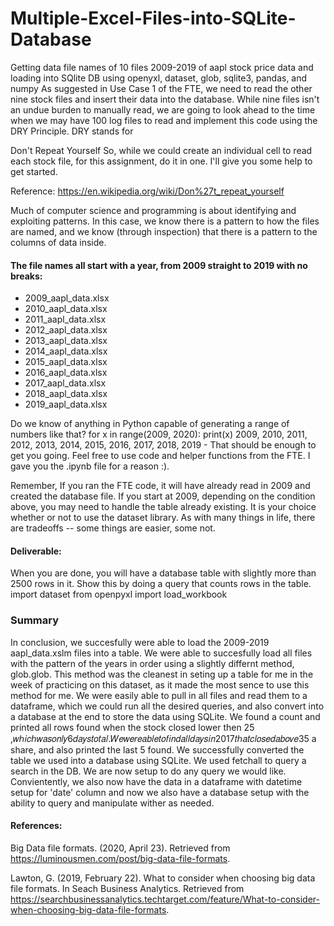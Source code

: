 # Multiple-Excel-Files-into-SQLite-Database
Getting data file names of 10 files 2009-2019 of aapl stock price data and loading into SQlite DB using openyxl, dataset, glob, sqlite3, pandas, and numpy
As suggested in Use Case 1 of the FTE, we need to read the other nine stock files and insert their data into the database. While nine files isn't an undue burden to manually read, we are going to look ahead to the time when we may have 100 log files to read and implement this code using the DRY Principle. DRY stands for

Don't Repeat Yourself So, while we could create an individual cell to read each stock file, for this assignment, do it in one. I'll give you some help to get started.

Reference: https://en.wikipedia.org/wiki/Don%27t_repeat_yourself

Much of computer science and programming is about identifying and exploiting patterns. In this case, we know there is a pattern to how the files are named, and we know (through inspection) that there is a pattern to the columns of data inside.

#### The file names all start with a year, from 2009 straight to 2019 with no breaks:

- 2009_aapl_data.xlsx 
- 2010_aapl_data.xlsx 
- 2011_aapl_data.xlsx 
- 2012_aapl_data.xlsx 
- 2013_aapl_data.xlsx 
- 2014_aapl_data.xlsx 
- 2015_aapl_data.xlsx 
- 2016_aapl_data.xlsx 
- 2017_aapl_data.xlsx 
- 2018_aapl_data.xlsx 
- 2019_aapl_data.xlsx 

Do we know of anything in Python capable of generating a range of numbers like that?
for x in range(2009, 2020): print(x) 2009, 2010, 2011, 2012, 2013, 2014, 2015, 2016, 2017, 2018, 2019  - That should be enough to get you going. Feel free to use code and helper functions from the FTE. I gave you the .ipynb file for a reason :).

Remember,
If you ran the FTE code, it will have already read in 2009 and created the database file. If you start at 2009, depending on the condition above, you may need to handle the table already existing. It is your choice whether or not to use the dataset library. As with many things in life, there are tradeoffs -- some things are easier, some not.

#### Deliverable:
When you are done, you will have a database table with slightly more than 2500 rows in it. Show this by doing a query that counts rows in the table. import dataset from openpyxl import load_workbook


### Summary
In conclusion, we succesfully were able to load the 2009-2019 aapl_data.xslm files into a table. We were able to succesfully load all files with the pattern of the years in order using a slightly differnt method, glob.glob. This method was the cleanest in seting up a table for me in the week of practicing on this dataset, as it made the most sence to use this method for me. We were easily able to pull in all files and read them to a dataframe, which we could run all the desired queries, and also convert into a database at the end to store the data using SQLite. We found a count and printed all rows found when the stock closed lower then 25 ,𝑤ℎ𝑖𝑐ℎ𝑤𝑎𝑠𝑜𝑛𝑙𝑦6𝑑𝑎𝑦𝑠𝑡𝑜𝑡𝑎𝑙.𝑊𝑒𝑤𝑒𝑟𝑒𝑎𝑏𝑙𝑒𝑡𝑜𝑓𝑖𝑛𝑑𝑎𝑙𝑙𝑑𝑎𝑦𝑠𝑖𝑛2017𝑡ℎ𝑎𝑡𝑐𝑙𝑜𝑠𝑒𝑑𝑎𝑏𝑜𝑣𝑒35  a share, and also printed the last 5 found. We successfully converted the table we used into a database using SQLite. We used fetchall to query a search in the DB. We are now setup to do any query we would like. Convientently, we also now have the data in a dataframe with datetime setup for 'date' column and now we also have a database setup with the ability to query and manipulate wither as needed.

#### References:
Big Data file formats. (2020, April 23). Retrieved from https://luminousmen.com/post/big-data-file-formats.

Lawton, G. (2019, February 22). What to consider when choosing big data file formats. In Seach Business Analytics. Retrieved from https://searchbusinessanalytics.techtarget.com/feature/What-to-consider-when-choosing-big-data-file-formats.

